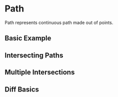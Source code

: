 <script setup>
import Block from '../components/Block.vue'
</script>
# Path
Path represents continuous path made out of points.


## Basic Example
<Block name="pathBasics" />

## Intersecting Paths

<Block name="pathIntersection" />

## Multiple Intersections
<Block name="multiIntersections" />

## Diff Basics
<Block name="diffBasics" />